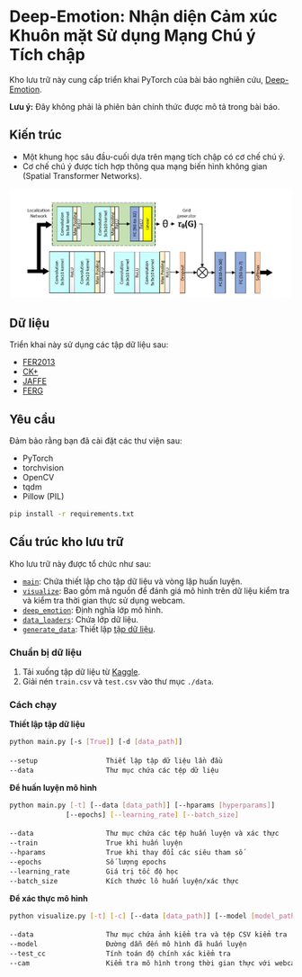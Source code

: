 # Deep-Emotion: Nhận diện Cảm xúc Khuôn mặt Sử dụng Mạng Chú ý Tích chập

Kho lưu trữ này cung cấp triển khai PyTorch của bài báo nghiên cứu, [Deep-Emotion](https://arxiv.org/abs/1902.01019).

**Lưu ý:** Đây không phải là phiên bản chính thức được mô tả trong bài báo.

## Kiến trúc
- Một khung học sâu đầu-cuối dựa trên mạng tích chập có cơ chế chú ý.
- Cơ chế chú ý được tích hợp thông qua mạng biến hình không gian (Spatial Transformer Networks).

<p align="center">
  <img src="net_arch.PNG" width="960" title="Kiến trúc Deep-Emotion">
</p>

## Dữ liệu
Triển khai này sử dụng các tập dữ liệu sau:
- [FER2013](https://www.kaggle.com/c/challenges-in-representation-learning-facial-expression-recognition-challenge/data)
- [CK+](https://ieeexplore.ieee.org/document/5543262)
- [JAFFE](https://www.researchgate.net/publication/220013358_The_japanese_female_facial_expression_jaffe_database)
- [FERG](https://homes.cs.washington.edu/~deepalia/papers/deepExpr_accv2016.pdf)

## Yêu cầu
Đảm bảo rằng bạn đã cài đặt các thư viện sau:
- PyTorch
- torchvision
- OpenCV
- tqdm
- Pillow (PIL)
```bash
pip install -r requirements.txt
```

## Cấu trúc kho lưu trữ
Kho lưu trữ này được tổ chức như sau:
- [`main`](/main.py): Chứa thiết lập cho tập dữ liệu và vòng lặp huấn luyện.
- [`visualize`](/visualize.py): Bao gồm mã nguồn để đánh giá mô hình trên dữ liệu kiểm tra và kiểm tra thời gian thực sử dụng webcam.
- [`deep_emotion`](/deep_emotion.py): Định nghĩa lớp mô hình.
- [`data_loaders`](/data_loaders.py): Chứa lớp dữ liệu.
- [`generate_data`](/generate_data.py): Thiết lập [tập dữ liệu](https://www.kaggle.com/c/challenges-in-representation-learning-facial-expression-recognition-challenge/data).

### Chuẩn bị dữ liệu
1. Tải xuống tập dữ liệu từ [Kaggle](https://www.kaggle.com/c/challenges-in-representation-learning-facial-expression-recognition-challenge/data).
2. Giải nén `train.csv` và `test.csv` vào thư mục `./data`.

### Cách chạy
**Thiết lập tập dữ liệu**
```bash
python main.py [-s [True]] [-d [data_path]]

--setup                 Thiết lập tập dữ liệu lần đầu
--data                  Thư mục chứa các tệp dữ liệu
```

**Để huấn luyện mô hình**
```bash
python main.py [-t] [--data [data_path]] [--hparams [hyperparams]]
              [--epochs] [--learning_rate] [--batch_size]

--data                  Thư mục chứa các tệp huấn luyện và xác thực
--train                 True khi huấn luyện
--hparams               True khi thay đổi các siêu tham số
--epochs                Số lượng epochs
--learning_rate         Giá trị tốc độ học
--batch_size            Kích thước lô huấn luyện/xác thực
```

**Để xác thực mô hình**
```bash
python visualize.py [-t] [-c] [--data [data_path]] [--model [model_path]]

--data                  Thư mục chứa ảnh kiểm tra và tệp CSV kiểm tra
--model                 Đường dẫn đến mô hình đã huấn luyện
--test_cc               Tính toán độ chính xác kiểm tra
--cam                   Kiểm tra mô hình trong thời gian thực với webcam kết nối qua USB
```
